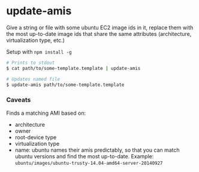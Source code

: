 # update-amis

Give a string or file with some ubuntu EC2 image ids in it, replace them with the most
up-to-date image ids that share the same attributes (architecture, virtualization type, etc.)

Setup with `npm install -g`

```sh
# Prints to stdout
$ cat path/to/some-template.template | update-amis

# Updates named file
$ update-amis path/to/some-template.template
```

### Caveats
Finds a matching AMI based on:
- architecture
- owner
- root-device type
- virtualization type
- name: ubuntu names their amis predictably, so that you can match ubuntu versions and find the most up-to-date. Example: `ubuntu/images/ubuntu-trusty-14.04-amd64-server-20140927`

